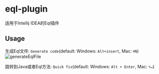 eql-plugin
===========
适用于Intellij IDEA的Eql插件

## Usage
生成Eql文件: `Generate code`(default: Windows: `Alt+insert`, Mac: `⌘N`)
![generateEqlFile](https://user-images.githubusercontent.com/9838749/32939543-c9b611f4-cbba-11e7-9254-6166ac47c3ae.gif)

跳转到Java或者Eql方法: `Quick fix`(default: Windows: `Alt + Enter`, Mac: `⌥↵`)
